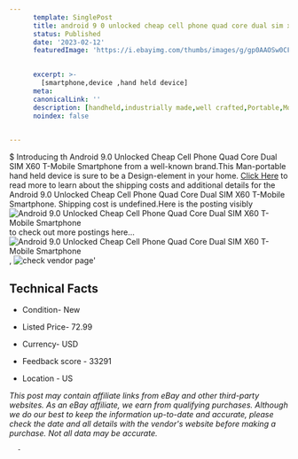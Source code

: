 ```yaml
---
      template: SinglePost
      title: android 9 0 unlocked cheap cell phone quad core dual sim x60 t mobile smartphone
      status: Published
      date: '2023-02-12'
      featuredImage: 'https://i.ebayimg.com/thumbs/images/g/gp0AAOSw0CFjBNK8/s-l225.jpg'
       

      excerpt: >-
        [smartphone,device ,hand held device]
      meta:
      canonicalLink: ''
      description: [handheld,industrially made,well crafted,Portable,Mobile,Compact,Convenient,Lightweight,Maneuverable,Man-portable,Miniature,Carriable,Hand-held,Light,Holdable,Transportable,Mobile device,Pocket-sized,On-the-go,Wireless,Cordless,Compact size,Convenient size, smartphone,device ,hand held device]
      noindex: false
      

---
```

$
      Introducing th Android 9.0 Unlocked Cheap Cell Phone Quad Core Dual SIM X60 T-Mobile Smartphone from a well-known brand.This Man-portable hand held device is sure to be a Design-element in your home. [Click Here](https://www.ebay.com/itm/264393988484?hash=item3d8f1c1984%3Ag%3Agp0AAOSw0CFjBNK8&mkevt=1&mkcid=1&mkrid=711-53200-19255-0&campid=%253CePNCampaignId%253E&customid=%253CreferenceId%253E&toolid=10049) to read more to learn about the shipping costs and additional details for the Android 9.0 Unlocked Cheap Cell Phone Quad Core Dual SIM X60 T-Mobile Smartphone. Shipping cost is undefined.Here is the posting visibly ![Android 9.0 Unlocked Cheap Cell Phone Quad Core Dual SIM X60 T-Mobile Smartphone](https://i.ebayimg.com/thumbs/images/g/gp0AAOSw0CFjBNK8/s-l225.jpg) to check out more postings here... ![Android 9.0 Unlocked Cheap Cell Phone Quad Core Dual SIM X60 T-Mobile Smartphone](https://i.ebayimg.com/images/g/gp0AAOSw0CFjBNK8/s-l1600.jpg), ![check vendor page](https://origin-galleryplus.ebayimg.com/ws/web/264393988484_2_0_1/225x225.jpg,https://origin-galleryplus.ebayimg.com/ws/web/264393988484_3_0_1/225x225.jpg,https://origin-galleryplus.ebayimg.com/ws/web/264393988484_4_0_1/225x225.jpg,https://origin-galleryplus.ebayimg.com/ws/web/264393988484_5_0_1/225x225.jpg,https://origin-galleryplus.ebayimg.com/ws/web/264393988484_6_0_1/225x225.jpg,https://origin-galleryplus.ebayimg.com/ws/web/264393988484_7_0_1/225x225.jpg,https://origin-galleryplus.ebayimg.com/ws/web/264393988484_8_0_1/225x225.jpg,https://origin-galleryplus.ebayimg.com/ws/web/264393988484_9_0_1/225x225.jpg,https://origin-galleryplus.ebayimg.com/ws/web/264393988484_10_0_1/225x225.jpg,https://origin-galleryplus.ebayimg.com/ws/web/264393988484_11_0_1/225x225.jpg,https://origin-galleryplus.ebayimg.com/ws/web/264393988484_12_0_1/225x225.jpg)'

      

 ## Technical Facts 



     
      

 - Condition- New 


      

 - Listed Price- 72.99 


      

 - Currency- USD 


      

 - Feedback score - 33291 


      

 - Location - US 


      
      

 *_This post may contain affiliate links from eBay and other third-party websites. As an eBay affiliate, we earn from qualifying purchases. Although we do our best to keep the information up-to-date and accurate, please check the date and all details with the vendor's website before making a purchase. Not all data may be accurate._*




      -
